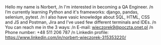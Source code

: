 Hello my name is Norbert,
/n I'm interested in becoming a QA Engineer.
/n I’m currently learning Python and it's frameworks: django, pandas, selenium, pytest.
/n I also have vasic knowledge about SQL, HTML, CSS and JS and Postman, Jira and I've used few different terminals and IDEs.
/n You can reach me in the 3 ways:
/n E-mail: wieczorek9@poczta.onet.pl
/n Phone number: +48 511 206 787
/n Linkedin profile: https://www.linkedin.com/in/norbert-wieczorek-315353220/

